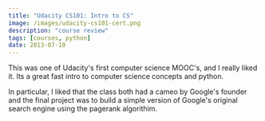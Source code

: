 ```yaml
---
title: "Udacity CS101: Intro to CS"
image: /images/udacity-cs101-cert.png
description: "course review"
tags: [courses, python]
date: 2013-07-10
---
```


This was one of Udacity's first computer science MOOC's, and I really liked it. Its a great fast intro to computer science concepts and python.

In particular, I liked that the class both had a cameo by Google's founder and the final project was to build a simple version of Google's original search engine using the pagerank algorithim.

